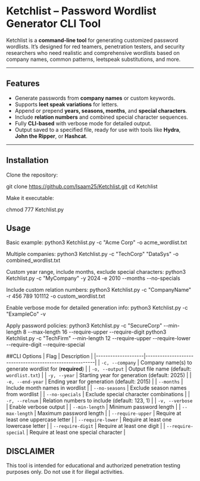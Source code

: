 # Ketchlist – Password Wordlist Generator CLI Tool

Ketchlist is a **command-line tool** for generating customized password wordlists. It’s designed for red teamers, penetration testers, and security researchers who need realistic and comprehensive wordlists based on company names, common patterns, leetspeak substitutions, and more.

---

## Features

- Generate passwords from **company names** or custom keywords.
- Supports **leet speak variations** for letters.
- Append or prepend **years, seasons, months**, and **special characters**.
- Include **relation numbers** and combined special character sequences.
- Fully **CLI-based** with verbose mode for detailed output.
- Output saved to a specified file, ready for use with tools like **Hydra**, **John the Ripper**, or **Hashcat**.

---

## Installation

Clone the repository:

git clone https://github.com/Isaam25/Ketchlist.git
cd Ketchlist

Make it executable:

chmod 777 Ketchlist.py

## Usage
Basic example:
python3 Ketchlist.py -c "Acme Corp" -o acme_wordlist.txt

Multiple companies:
python3 Ketchlist.py -c "TechCorp" "DataSys" -o combined_wordlist.txt

Custom year range, include months, exclude special characters:
python3 Ketchlist.py -c "MyCompany" -y 2024 -e 2010 --months --no-specials

Include custom relation numbers:
python3 Ketchlist.py -c "CompanyName" -r 456 789 101112 -o custom_wordlist.txt

Enable verbose mode for detailed generation info:
python3 Ketchlist.py -c "ExampleCo" -v

Apply password policies:
python3 Ketchlist.py -c "SecureCorp" --min-length 8 --max-length 16 --require-upper --require-digit
python3 Ketchlist.py -c "TechFirm" --min-length 12 --require-upper --require-lower --require-digit --require-special

##CLI Options
| Flag                | Description                                             |
|--------------------|---------------------------------------------------------|
| `-c, --company`     | Company name(s) to generate wordlist for (**required**) |
| `-o, --output`      | Output file name (default: `wordlist.txt`)              |
| `-y, --year`        | Starting year for generation (default: 2025)            |
| `-e, --end-year`    | Ending year for generation (default: 2015)              |
| `--months`          | Include month names in wordlist                         |
| `--no-seasons`      | Exclude season names from wordlist                      |
| `--no-specials`     | Exclude special character combinations                  |
| `-r, --relnum`      | Relation numbers to include (default: 123, 1)           |
| `-v, --verbose`     | Enable verbose output                                   |
| `--min-length`      | Minimum password length                                 |
| `--max-length`      | Maximum password length                                 |
| `--require-upper`   | Require at least one uppercase letter                  |
| `--require-lower`   | Require at least one lowercase letter                  |
| `--require-digit`   | Require at least one digit                              |
| `--require-special` | Require at least one special character                 |

## DISCLAIMER
This tool is intended for educational and authorized penetration testing purposes only. Do not use it for illegal activities.

